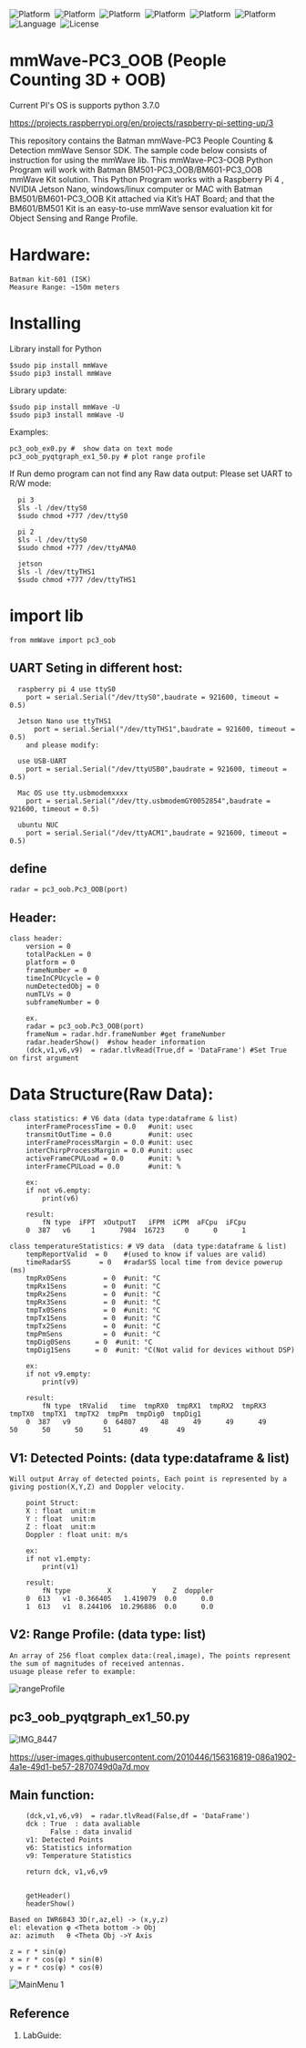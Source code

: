 ![Platform](https://img.shields.io/badge/Raspberry-Pi3-orange.svg)&nbsp;
![Platform](https://img.shields.io/badge/Raspberry-Pi4-orange.svg)&nbsp;
![Platform](https://img.shields.io/badge/ubuntu-NCU-orange.svg)&nbsp;
![Platform](https://img.shields.io/badge/Win-OS-blue)&nbsp;
![Platform](https://img.shields.io/badge/Mac-OS-lightgrey)&nbsp;
![Platform](https://img.shields.io/badge/Jeson-Nano-green.svg)&nbsp;
![Language](https://img.shields.io/badge/python-%3E3.6%20-green.svg)&nbsp;
![License](http://img.shields.io/badge/license-MIT-green.svg?style=flat)

# mmWave-PC3_OOB (People Counting 3D + OOB)

Current PI's OS is supports python 3.7.0

https://projects.raspberrypi.org/en/projects/raspberry-pi-setting-up/3

This repository contains the Batman mmWave-PC3 People Counting & Detection mmWave Sensor SDK. The sample code below consists of instruction for using the mmWave lib. This mmWave-PC3-OOB Python Program will work with Batman BM501-PC3_OOB/BM601-PC3_OOB mmWave Kit solution. This Python Program works with a Raspberry Pi 4 , NVIDIA Jetson Nano, windows/linux computer or MAC with Batman BM501/BM601-PC3_OOB Kit attached via Kit’s HAT Board; and that the BM601/BM501 Kit is an easy-to-use mmWave sensor evaluation kit for Object Sensing and Range Profile. 


# Hardware:
    Batman kit-601 (ISK)
    Measure Range: ~150m meters
    
# Installing

Library install for Python

    $sudo pip install mmWave
    $sudo pip3 install mmWave

Library update:

    $sudo pip install mmWave -U
    $sudo pip3 install mmWave -U

Examples:
    
    pc3_oob_ex0.py #  show data on text mode
    pc3_oob_pyqtgraph_ex1_50.py # plot range profile 
    
If Run demo program can not find any Raw data output:
      Please set UART to R/W mode: 
      
      pi 3
      $ls -l /dev/ttyS0
      $sudo chmod +777 /dev/ttyS0
      
      pi 2 
      $ls -l /dev/ttyS0
      $sudo chmod +777 /dev/ttyAMA0
      
      jetson
      $ls -l /dev/ttyTHS1
      $sudo chmod +777 /dev/ttyTHS1



 # import lib

    from mmWave import pc3_oob

## UART Seting in different host:
	  raspberry pi 4 use ttyS0
	    port = serial.Serial("/dev/ttyS0",baudrate = 921600, timeout = 0.5)

	  Jetson Nano use ttyTHS1
	      port = serial.Serial("/dev/ttyTHS1",baudrate = 921600, timeout = 0.5)
	    and please modify: 

	  use USB-UART
	    port = serial.Serial("/dev/ttyUSB0",baudrate = 921600, timeout = 0.5)

	  Mac OS use tty.usbmodemxxxx
	    port = serial.Serial("/dev/tty.usbmodemGY0052854",baudrate = 921600, timeout = 0.5)

	  ubuntu NUC
	    port = serial.Serial("/dev/ttyACM1",baudrate = 921600, timeout = 0.5)


## define

    radar = pc3_oob.Pc3_OOB(port)

## Header:

    class header:
        version = 0
        totalPackLen = 0
        platform = 0
        frameNumber = 0
        timeInCPUcycle = 0
        numDetectedObj = 0
        numTLVs = 0
        subframeNumber = 0
        
        ex.
        radar = pc3_oob.Pc3_OOB(port)
        frameNum = radar.hdr.frameNumber #get frameNumber  
        radar.headerShow()  #show header information
        (dck,v1,v6,v9)  = radar.tlvRead(True,df = 'DataFrame') #Set True on first argument
 
 # Data Structure(Raw Data):
        
    class statistics: # V6 data (data type:dataframe & list)
        interFrameProcessTime = 0.0   #unit: usec
        transmitOutTime = 0.0         #unit: usec
        interFrameProcessMargin = 0.0 #unit: usec
        interChirpProcessMargin = 0.0 #unit: usec
        activeFrameCPULoad = 0.0      #unit: %
        interFrameCPULoad = 0.0       #unit: %
        
        ex:
        if not v6.empty:
            print(v6)
            
        result:
            fN type  iFPT  xOutputT   iFPM  iCPM  aFCpu  iFCpu
        0  387   v6     1      7984  16723     0      0      1
        
    class temperatureStatistics: # V9 data  (data type:dataframe & list)
        tempReportValid  = 0    #(used to know if values are valid)
        timeRadarSS       = 0   #radarSS local time from device powerup (ms)
        tmpRx0Sens         = 0  #unit: °C
        tmpRx1Sens         = 0  #unit: °C
        tmpRx2Sens         = 0  #unit: °C
        tmpRx3Sens         = 0  #unit: °C
        tmpTx0Sens         = 0  #unit: °C
        tmpTx1Sens         = 0  #unit: °C
        tmpTx2Sens         = 0  #unit: °C
        tmpPmSens          = 0  #unit: °C
        tmpDig0Sens      = 0  #unit: °C
        tmpDig1Sens      = 0  #unit: °C(Not valid for devices without DSP)
        
        ex: 
        if not v9.empty: 
            print(v9) 
        
        result:   
            fN type  tRValid   time  tmpRX0  tmpRX1  tmpRX2  tmpRX3  tmpTX0  tmpTX1  tmpTX2  tmpPm  tmpDig0  tmpDig1
        0  387   v9        0  64807      48      49      49      49      50      50      50     51       49       49


## V1: Detected Points: (data type:dataframe & list)
    Will output Array of detected points, Each point is represented by a giving postion(X,Y,Z) and Doppler velocity.
    
        point Struct:
        X : float  unit:m
        Y : float  unit:m
        Z : float  unit:m
        Doppler : float unit: m/s
        
        ex:
        if not v1.empty:
            print(v1)
        
        result:
            fN type         X          Y    Z  doppler
        0  613   v1 -0.366405   1.419079  0.0      0.0
        1  613   v1  8.244106  10.296886  0.0      0.0
    
 ## V2: Range Profile: (data type: list)
    An array of 256 float complex data:(real,image), The points represent the sum of magnitudes of received antennas.
    usuage please refer to example:
    
    
![rangeProfile](https://user-images.githubusercontent.com/2010446/156333660-f31976ff-c343-457e-906a-c10b450d0246.jpg)
  
    
    
    
## pc3_oob_pyqtgraph_ex1_50.py 

![IMG_8447](https://user-images.githubusercontent.com/2010446/156317589-6bacf303-bf2e-4d5d-864d-61b30aa14410.jpg)

https://user-images.githubusercontent.com/2010446/156316819-086a1902-4a1e-49d1-be57-2870749d0a7d.mov
    
  
## Main function:
 
        (dck,v1,v6,v9)  = radar.tlvRead(False,df = 'DataFrame')
        dck : True  : data avaliable
              False : data invalid
        v1: Detected Points
        v6: Statistics information
        v9: Temperature Statistics

        return dck, v1,v6,v9 
      
   
        getHeader()
        headerShow()
        
    Based on IWR6843 3D(r,az,el) -> (x,y,z)
    el: elevation φ <Theta bottom -> Obj    
    az: azimuth   θ <Theta Obj ->Y Axis 
    
    z = r * sin(φ)
    x = r * cos(φ) * sin(θ)
    y = r * cos(φ) * cos(θ)
    
 ![MainMenu 1](https://github.com/bigheadG/imageDir/blob/master/objGeoSmall.png)
			


## Reference

 
1. LabGuide: 



